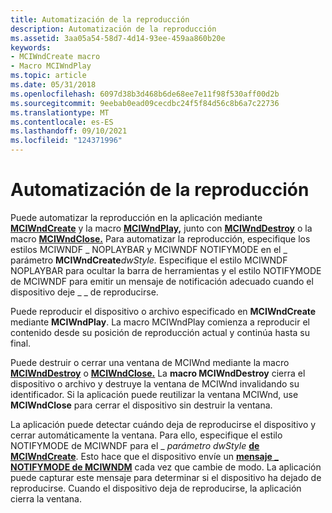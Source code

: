 ```yaml
---
title: Automatización de la reproducción
description: Automatización de la reproducción
ms.assetid: 3aa05a54-58d7-4d14-93ee-459aa860b20e
keywords:
- MCIWndCreate macro
- Macro MCIWndPlay
ms.topic: article
ms.date: 05/31/2018
ms.openlocfilehash: 6097d38b3d468b6de68ee7e11f98f530aff00d2b
ms.sourcegitcommit: 9eebab0ead09cecdbc24f5f84d56c8b6a7c22736
ms.translationtype: MT
ms.contentlocale: es-ES
ms.lasthandoff: 09/10/2021
ms.locfileid: "124371996"
---
```

# <a name="automating-playback"></a>Automatización de la reproducción

Puede automatizar la reproducción en la aplicación mediante [**MCIWndCreate**](/windows/desktop/api/Vfw/nf-vfw-mciwndcreatea) y la macro [**MCIWndPlay,**](/windows/desktop/api/Vfw/nf-vfw-mciwndplay) junto con [**MCIWndDestroy**](/windows/desktop/api/Vfw/nf-vfw-mciwnddestroy) o la macro [**MCIWndClose.**](/windows/desktop/api/Vfw/nf-vfw-mciwndclose) Para automatizar la reproducción, especifique los estilos MCIWNDF \_ NOPLAYBAR y MCIWNDF NOTIFYMODE en el \_ parámetro **MCIWndCreate**_dwStyle._ Especifique el estilo MCIWNDF NOPLAYBAR para ocultar la barra de herramientas y el estilo NOTIFYMODE de MCIWNDF para emitir un mensaje de notificación adecuado cuando el dispositivo deje \_ \_ de reproducirse.

Puede reproducir el dispositivo o archivo especificado en **MCIWndCreate** mediante **MCIWndPlay**. La macro MCIWndPlay comienza a reproducir el contenido desde su posición de reproducción actual y continúa hasta su final.

Puede destruir o cerrar una ventana de MCIWnd mediante la macro [**MCIWndDestroy**](/windows/desktop/api/Vfw/nf-vfw-mciwnddestroy) o [**MCIWndClose.**](/windows/desktop/api/Vfw/nf-vfw-mciwndclose) La **macro MCIWndDestroy** cierra el dispositivo o archivo y destruye la ventana de MCIWnd invalidando su identificador. Si la aplicación puede reutilizar la ventana MCIWnd, use **MCIWndClose** para cerrar el dispositivo sin destruir la ventana.

La aplicación puede detectar cuándo deja de reproducirse el dispositivo y cerrar automáticamente la ventana. Para ello, especifique el estilo NOTIFYMODE de MCIWNDF para el \_ *parámetro dwStyle* [**de MCIWndCreate**](/windows/desktop/api/Vfw/nf-vfw-mciwndcreatea). Esto hace que el dispositivo envíe un [**mensaje \_ NOTIFYMODE de MCIWNDM**](mciwndm-notifymode.md) cada vez que cambie de modo. La aplicación puede capturar este mensaje para determinar si el dispositivo ha dejado de reproducirse. Cuando el dispositivo deja de reproducirse, la aplicación cierra la ventana.

 

 




